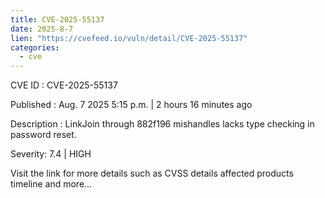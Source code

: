 ```yaml
--- 
title: CVE-2025-55137
date: 2025-8-7
lien: "https://cvefeed.io/vuln/detail/CVE-2025-55137"
categories:
  - cve
---
```


CVE ID : CVE-2025-55137

Published :  Aug. 7
2025
5:15 p.m. | 2 hours
16 minutes ago

Description : LinkJoin through 882f196 mishandles lacks type checking in password reset.

Severity: 7.4 | HIGH

Visit the link for more details
such as CVSS details
affected products
timeline
and more...
